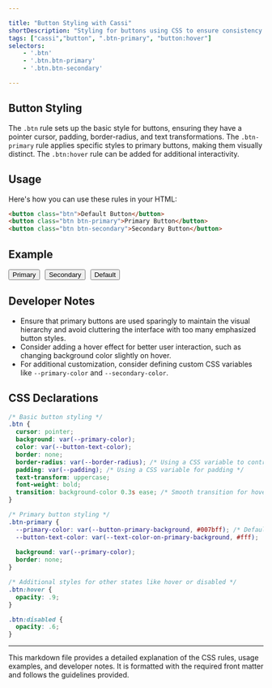 ```yaml
---

title: "Button Styling with Cassi"
shortDescription: "Styling for buttons using CSS to ensure consistency and responsiveness across the site."
tags: ["cassi","button", ".btn-primary", "button:hover"]
selectors:
    - '.btn'
    - '.btn.btn-primary'
    - '.btn.btn-secondary'

---
```


## Button Styling

The `.btn` rule sets up the basic style for buttons, ensuring they have a pointer cursor, padding, border-radius, and text transformations. The `.btn-primary` rule applies specific styles to primary buttons, making them visually distinct. The `.btn:hover` rule can be added for additional interactivity.

## Usage

Here's how you can use these rules in your HTML:

```html
<button class="btn">Default Button</button>
<button class="btn btn-primary">Primary Button</button>
<button class="btn btn-secondary">Secondary Button</button>
```

## Example 

<div style="display: flex; gap: 10px;">
    <button class="btn btn-primary" onclick="">Primary</button>
    <button class="btn btn-secondary" onclick="">Secondary</button>
    <button class="btn" onclick="">Default</button>
</div>

## Developer Notes

- Ensure that primary buttons are used sparingly to maintain the visual hierarchy and avoid cluttering the interface with too many emphasized button styles.
- Consider adding a hover effect for better user interaction, such as changing background color slightly on hover.
- For additional customization, consider defining custom CSS variables like `--primary-color` and `--secondary-color`.

## CSS Declarations

```css
/* Basic button styling */
.btn {
  cursor: pointer;
  background: var(--primary-color);
  color: var(--button-text-color);
  border: none;
  border-radius: var(--border-radius); /* Using a CSS variable to control border radius */
  padding: var(--padding); /* Using a CSS variable for padding */
  text-transform: uppercase;
  font-weight: bold;
  transition: background-color 0.3s ease; /* Smooth transition for hover effects */
}

/* Primary button styling */
.btn-primary {
  --primary-color: var(--button-primary-background, #007bff); /* Default primary color can be overridden using the property */
  --button-text-color: var(--text-color-on-primary-background, #fff);
 
  background: var(--primary-color);
  border: none;
}

/* Additional styles for other states like hover or disabled */
.btn:hover {
  opacity: .9;
}

.btn:disabled {
  opacity: .6;
}
```

---
This markdown file provides a detailed explanation of the CSS rules, usage examples, and developer notes. It is formatted with the required front matter and follows the guidelines provided.

